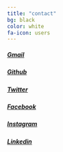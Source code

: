 ```yaml
---
title: "contact"
bg: black
color: white
fa-icon: users
---
```


<div class="SocialBox">
    <a href="mailto:kainthjaskamal@gmail.com" target="blank"><i class="fa fa-envelope fa-3x">  </i>           <h5>Gmail    </h5></a> 
    <a href="https://github.com/Jaskamalkainth" target="blank"><i class="fa fa-github fa-3x"></i>             <h5>Github   </h5></a> 
    <a href="https://www.twitter.com/j1k7_7" target="blank"><i class="fa fa-twitter fa-3x">  </i>             <h5>Twitter  </h5></a> 
    <a href="https://www.facebook.com/j1k77" target="blank"><i class="fa fa-facebook fa-3x"> </i>             <h5>Facebook </h5></a> 
    <a href="https://instagram.com/j1k7_7/" target="blank"><i class="fa fa-instagram fa-3x"> </i>             <h5>Instagram</h5></a> 
    <a href="https://www.linkedin.com/in/j1k77/" target="blank"><i class="fa fa-linkedin fa-3x"> </i>             <h5>Linkedin</h5></a> 
</div>

